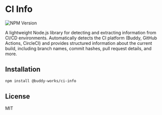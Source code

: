 # CI Info

![NPM Version](https://img.shields.io/npm/v/%40buddy-works%2Fci-info?style=plastic&link=https%3A%2F%2Fwww.npmjs.com%2Fpackage%2F%40buddy-works%2Fci-info)

A lightweight Node.js library for detecting and extracting information from CI/CD environments. Automatically detects
the CI platform (Buddy, GitHub Actions, CircleCI) and provides structured information about the current build, including
branch names, commit hashes, pull request details, and more.

## Installation

```bash
npm install @buddy-works/ci-info
```

## License

MIT
